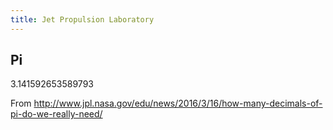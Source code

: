 ```yaml
---
title: Jet Propulsion Laboratory
---
```


## Pi

3.141592653589793

From <http://www.jpl.nasa.gov/edu/news/2016/3/16/how-many-decimals-of-pi-do-we-really-need/>

